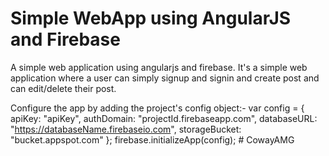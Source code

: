 # Simple WebApp using AngularJS and Firebase
A simple web application using angularjs and firebase.
It's a simple web application where a user can simply signup and signin and create post and can edit/delete their post.

Configure the app by adding the project's config object:-
var config = {
    apiKey: "apiKey",
    authDomain: "projectId.firebaseapp.com",
    databaseURL: "https://databaseName.firebaseio.com",
    storageBucket: "bucket.appspot.com"
  };
firebase.initializeApp(config);
#   C o w a y A M G  
 